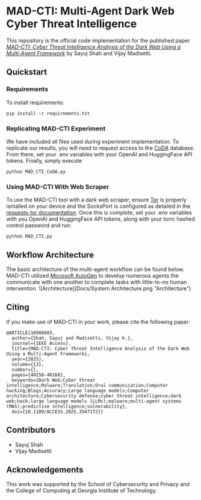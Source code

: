 # MAD-CTI: Multi-Agent Dark Web Cyber Threat Intelligence

This repository is the official code implementation for the published paper [_MAD-CTI: Cyber Threat Intelligence Analysis of the Dark Web Using a Multi-Agent Framework_](https://ieeexplore.ieee.org/document/10908603) by Sayuj Shah and Vijay Madisetti.

## Quickstart

### Requirements

To install requirements:

```setup
pip install -r requirements.txt
```

### Replicating MAD-CTI Experiment

We have included all files used during experiment implementation. To replicate our results, you will need to request access to the [CoDA](https://huggingface.co/datasets/s2w-ai/CoDA) database. From there, set your .env variables with your OpenAI and HuggingFace API tokens. Finally, simply execute
```
python MAD_CTI_CoDA.py
```

### Using MAD-CTI With Web Scraper

To use the MAD-CTI tool with a dark web scraper, ensure [Tor](https://www.torproject.org/) is properly isntalled on your device and the SocksPort is configured as detailed in the [requests-tor documentation](https://pypi.org/project/requests-tor/). Once this is complete, set your .env variables with you OpenAI and HuggingFace API tokens, along with your torrc hashed control password and run:
```
python MAD_CTI.py
```

## Workflow Architecture

The basic architecture of the multi-agent workflow can be found below. MAD-CTI utilized [Microsoft AutoGen](https://www.microsoft.com/en-us/research/project/autogen/) to develop numerous agents the communicate with one another to complete tasks with little-to-no human intervention.
![Architecture](Docs/System Architecture.png "Architecture")

## Citing

If you make use of MAD-CTI in your work, please cite the following paper:

```
@ARTICLE{10908603,
  author={Shah, Sayuj and Madisetti, Vijay K.},
  journal={IEEE Access}, 
  title={MAD-CTI: Cyber Threat Intelligence Analysis of the Dark Web Using a Multi-Agent Framework}, 
  year={2025},
  volume={13},
  number={},
  pages={40158-40168},
  keywords={Dark Web;Cyber threat intelligence;Malware;Translation;Oral communication;Computer hacking;Blogs;Accuracy;Large language models;Computer architecture;Cybersecurity defense;cyber threat intelligence;dark web;hack;large language models (LLMs);malware;multi-agent systems (MAS);predictive intelligence;vulnerability},
  doi={10.1109/ACCESS.2025.3547172}}
```

## Contributors

- Sayuj Shah
- Vijay Madisetti

## Acknowledgements

This work was supported by the School of Cybersecurity and Privacy and the College of Computing at Georgia Institute of Technology.